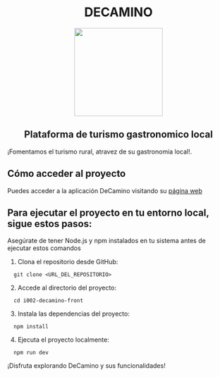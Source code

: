 <div align='center'>
  <h1>DECAMINO</h1>
  <img height="200" width="200" src="https://res.cloudinary.com/dw7nvkjxx/image/upload/v1719470218/DeCamino/DeCaminoCirculo_bm96lu.png">
  <h2>Plataforma de turismo gastronomico local</h2>
 
</div>

¡Fomentamos el turismo rural, atravez de su gastronomia local!.

## Cómo acceder al proyecto
Puedes acceder a la aplicación DeCamino visitando su 
[página web](i002-decamino-front.vercel.app)
## Para ejecutar el proyecto en tu entorno local, sigue estos pasos:
Asegúrate de tener Node.js y npm instalados en tu sistema antes de ejecutar estos comandos
1. Clona el repositorio desde GitHub:
```
  git clone <URL_DEL_REPOSITORIO>
```
2. Accede al directorio del proyecto:
```
  cd i002-decamino-front
````
3. Instala las dependencias del proyecto:
```
  npm install
```
4. Ejecuta el proyecto localmente:
```
  npm run dev
```


¡Disfruta explorando DeCamino y sus funcionalidades!
